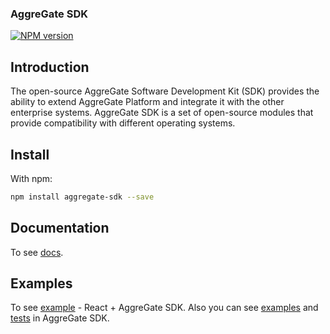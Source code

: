 ### AggreGate SDK

[![NPM version](https://badge.fury.io/js/aggregate-sdk.svg)](http://badge.fury.io/js/aggregate-sdk)

## Introduction

The open-source AggreGate Software Development Kit (SDK) provides the ability to extend AggreGate Platform and integrate it with the other enterprise systems. AggreGate SDK is a set of open-source modules that provide compatibility with different operating systems.

## Install

With npm:

```sh
npm install aggregate-sdk --save
```

## Documentation

To see [docs](http://aggregate.tibbo.com/docs/en/int_sdk.htm).

## Examples

To see [example](https://github.com/Tibbo-Systems/aggregate-react-app) - React + AggreGate SDK. Also you can see [examples](https://github.com/Tibbo-Systems/aggregate-javascript-sdk/tree/master/examples) and [tests](https://github.com/Tibbo-Systems/aggregate-javascript-sdk/tree/master/testAcceptance/examples) in AggreGate SDK.

